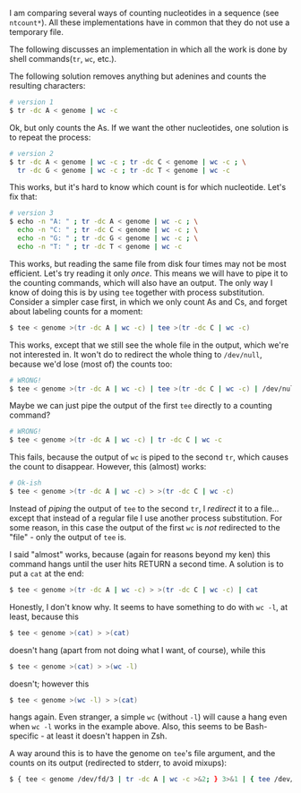 I am comparing several ways of counting nucleotides in a sequence (see
`ntcount*`). All these implementations have in common that they do not use a
temporary file. 

The following discusses an implementation in which all the work is done by shell
commands(`tr`, `wc`, etc.).

The following solution removes anything but adenines and counts the resulting characters:

```bash
# version 1
$ tr -dc A < genome | wc -c
```

Ok, but only counts the As. If we want the other nucleotides, one solution is to
repeat the process:

```bash
# version 2
$ tr -dc A < genome | wc -c ; tr -dc C < genome | wc -c ; \
  tr -dc G < genome | wc -c ; tr -dc T < genome | wc -c
```

This works, but it's hard to know which count is for which nucleotide. Let's fix
that:

```bash
# version 3
$ echo -n "A: " ; tr -dc A < genome | wc -c ; \
  echo -n "C: " ; tr -dc C < genome | wc -c ; \
  echo -n "G: " ; tr -dc G < genome | wc -c ; \
  echo -n "T: " ; tr -dc T < genome | wc -c
```

This works, but reading the same file from disk four times may not be most
efficient. Let's try reading it only _once_. This means we will have to pipe it
to the counting commands, which will also have an output. The only way I know of
doing this is by using `tee` together with process substitution. Consider a
simpler case first, in which we only count As and Cs, and forget about labeling
counts for a moment:

```bash
$ tee < genome >(tr -dc A | wc -c) | tee >(tr -dc C | wc -c)
```

This works, except that we still see the whole file in the output, which we're not
interested in. It won't do to redirect the whole thing to `/dev/null`, because
we'd lose (most of) the counts too:

```bash
# WRONG!
$ tee < genome >(tr -dc A | wc -c) | tee >(tr -dc C | wc -c) | /dev/null
```

Maybe we can just pipe the output of the first `tee` directly to a counting
command?


```bash
# WRONG!
$ tee < genome >(tr -dc A | wc -c) | tr -dc C | wc -c
```

This fails, because the output of `wc` is piped to the second `tr`, which causes
the count to disappear. However, this (almost) works:

```bash
# Ok-ish
$ tee < genome >(tr -dc A | wc -c) > >(tr -dc C | wc -c)
```

Instead of _piping_ the output of `tee` to the second `tr`, I _redirect_ it to a
file... except that instead of a regular file I use another process
substitution. For some reason, in this case the output of the first `wc` is
_not_ redirected to the "file" - only the output of `tee` is.

I said "almost" works, because (again for reasons beyond my ken) this command
hangs until the user hits RETURN a second time. A solution is to put a `cat` at
the end:

```bash
$ tee < genome >(tr -dc A | wc -c) > >(tr -dc C | wc -c) | cat
```

Honestly, I don't know why. It seems to have something to do with `wc -l`, at
least, because this

```bash
$ tee < genome >(cat) > >(cat)
```

doesn't hang (apart from not doing what I want, of course), while this

```bash
$ tee < genome >(cat) > >(wc -l)
```

doesn't; however this

```bash
$ tee < genome >(wc -l) > >(cat)
```

hangs again. Even stranger, a simple `wc` (without `-l`) will cause a hang even
when `wc -l` works in the example above. Also, this seems to be Bash-specific -
at least it doesn't happen in Zsh.

A way around this is to have the genome on `tee`'s
file argument, and the counts on its output (redirected to stderr, to avoid
mixups):

```bash
$ { tee < genome /dev/fd/3 | tr -dc A | wc -c >&2; } 3>&1 | { tee /dev/fd/3 | tr -dc C | wc -c >&2; } 3>&1 | { tee /dev/fd/3 | tr -dc G | wc -c >&2; } 3>&1 | tr -dc T | wc -c
```
